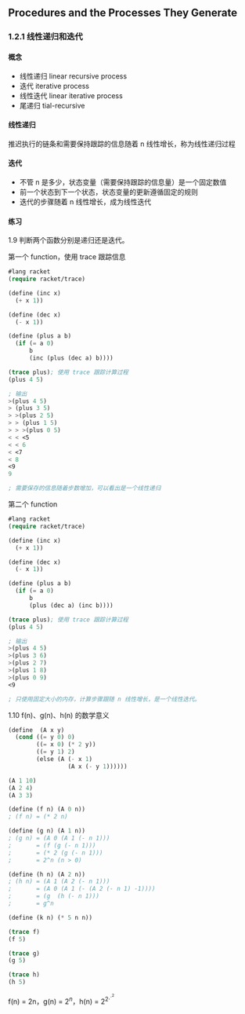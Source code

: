 ## Procedures and the Processes They Generate

### 1.2.1 线性递归和迭代

#### 概念

- 线性递归  linear recursive process
- 迭代 iterative process
- 线性迭代 linear iterative process
- 尾递归 tial-recursive




#### 线性递归

推迟执行的链条和需要保持跟踪的信息随着 n 线性增长，称为线性递归过程



#### 迭代

- 不管 n 是多少，状态变量（需要保持跟踪的信息量）是一个固定数值
- 前一个状态到下一个状态，状态变量的更新遵循固定的规则
- 迭代的步骤随着 n 线性增长，成为线性迭代




#### 练习

1.9 判断两个函数分别是递归还是迭代。

第一个 function，使用 trace 跟踪信息

```lisp
#lang racket
(require racket/trace)

(define (inc x)
  (+ x 1))

(define (dec x)
  (- x 1))

(define (plus a b)
  (if (= a 0)
      b
      (inc (plus (dec a) b))))

(trace plus); 使用 trace 跟踪计算过程
(plus 4 5)

; 输出
>(plus 4 5)
> (plus 3 5)
> >(plus 2 5)
> > (plus 1 5)
> > >(plus 0 5)
< < <5
< < 6
< <7
< 8
<9
9

; 需要保存的信息随着步数增加，可以看出是一个线性递归
```

第二个 function

```lisp
#lang racket
(require racket/trace)

(define (inc x)
  (+ x 1))

(define (dec x)
  (- x 1))

(define (plus a b)
  (if (= a 0)
      b
      (plus (dec a) (inc b))))

(trace plus); 使用 trace 跟踪计算过程
(plus 4 5)

; 输出
>(plus 4 5)
>(plus 3 6)
>(plus 2 7)
>(plus 1 8)
>(plus 0 9)
<9

; 只使用固定大小的内存，计算步骤跟随 n 线性增长，是一个线性迭代。
```



1.10 f(n)、g(n)、h(n) 的数学意义

```lisp
(define  (A x y)
  (cond ((= y 0) 0)
        ((= x 0) (* 2 y))
        ((= y 1) 2)
        (else (A (- x 1)
                 (A x (- y 1))))))

(A 1 10)
(A 2 4)
(A 3 3)

(define (f n) (A 0 n)) 
; (f n) = (* 2 n)

(define (g n) (A 1 n)) 
; (g n) = (A 0 (A 1 (- n 1)))
;       = (f (g (- n 1)))
;       = (* 2 (g (- n 1)))
;       = 2^n (n > 0)

(define (h n) (A 2 n))
; (h n) = (A 1 (A 2 (- n 1)))
;       = (A 0 (A 1 (- (A 2 (- n 1) -1))))
;       = (g  (h (- n 1)))
;       = g^n

(define (k n) (* 5 n n))

(trace f)
(f 5)

(trace g)
(g 5)

(trace h)
(h 5)            
```

f(n) = 2n，g(n) = $2^n$，h(n)  =  ${2^2}^{{\cdot}^{{\cdot}^2}}$ 



